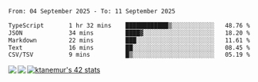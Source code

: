 <!--START_SECTION:waka-->

```txt
From: 04 September 2025 - To: 11 September 2025

TypeScript       1 hr 32 mins    ████████████▒░░░░░░░░░░░░   48.76 %
JSON             34 mins         ████▓░░░░░░░░░░░░░░░░░░░░   18.20 %
Markdown         22 mins         ███░░░░░░░░░░░░░░░░░░░░░░   11.61 %
Text             16 mins         ██░░░░░░░░░░░░░░░░░░░░░░░   08.45 %
CSV/TSV          9 mins          █▒░░░░░░░░░░░░░░░░░░░░░░░   05.19 %
```

<!--END_SECTION:waka-->
<a href="https://github.com/anuraghazra/github-readme-stats">
  <img align="left" src="https://github-readme-stats.vercel.app/api?username=Tanesan&count_private=true&show_icons=true" />
<img align="left" src="https://github-readme-stats.vercel.app/api/top-langs/?username=Tanesan" />
</a>

[![ktanemur's 42 stats](https://badge42.vercel.app/api/v2/cl1wslf6s002109l771rng2w8/stats?cursusId=21&coalitionId=62)](https://github.com/JaeSeoKim/badge42)

